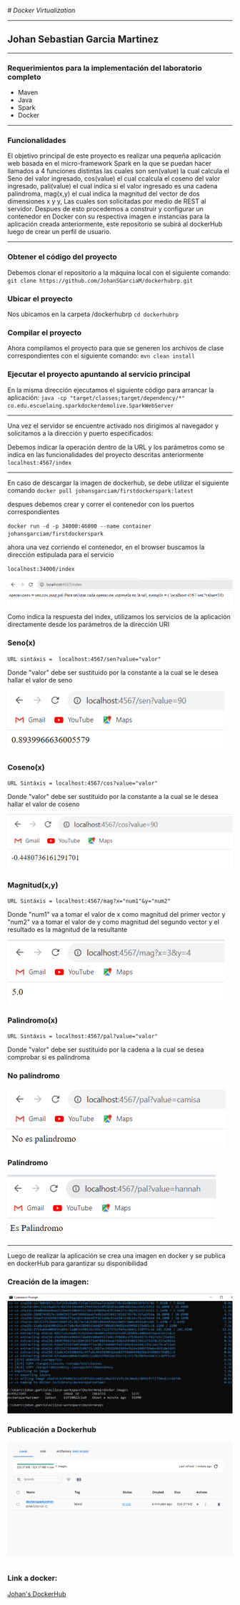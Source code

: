 <em> # Docker Virtualization</em>

---

## Johan Sebastian Garcia Martinez

---

### Requerimientos para la implementación del laboratorio completo

- Maven
- Java
- Spark
- Docker

--- 

### Funcionalidades

El objetivo principal de este proyecto es realizar una pequeña aplicación web basada en el micro-framework Spark en la que se puedan hacer llamados a 4 funciones distintas las cuales son sen(value) la cual calcula el Seno del valor ingresado, cos(value) el cual ccalcula el coseno del valor ingresado, pali(value) el cual indíca si el valor ingresado es una cadena palindroma, mag(x,y) el cual indica la magnitud del vector de dos dimensiones x y y, Las cuales son solicitadas por medio de REST al servidor.
Despues de esto procedemos a construir y configurar un contenedor en Docker con su respectiva imagen e instancias para la aplicación creada anteriormente, este repositorio se subirá al dockerHub luego de crear un perfil de usuario.

---

### Obtener el código del proyecto
Debemos clonar el repositorio a la máquina local con el siguiente comando:
`git clone https://github.com/JohanSGarciaM/dockerhubrp.git`

### Ubicar el proyecto
Nos ubicamos en la carpeta /dockerhubrp 
`cd dockerhubrp`

### Compilar el proyecto
Ahora compilamos el proyecto para que se generen los archivos de clase correspondientes con el siguiente comando:
`mvn clean install`

### Ejecutar el proyecto apuntando al servicio principal
En la misma dirección ejecutamos el siguiente código para arrancar la aplicación:
`java -cp "target/classes;target/dependency/*" co.edu.escuelaing.sparkdockerdemolive.SparkWebServer`

---

Una vez el servidor se encuentre activado nos dirigimos al navegador y solicitamos a la dirección y puerto especificados:

Debemos indicar la operación dentro de la URL y los parámetros  como se indíca en las funcionalidades del proyecto descritas anteriormente
`localhost:4567/index`

---

En caso de descargar la imagen de dockerhub, se debe utilizar el siguiente comando
`docker pull johansgarciam/firstdockerspark:latest`

despues debemos crear y correr el contenedor con los puertos correspondientes 

`docker run -d -p 34000:46000 --name container johansgarciam/firstdockerspark`

ahora una vez corriendo el contenedor, en el browser buscamos la dirección estipulada para el servicio

`localhost:34000/index`

![](/src/resources/img1.png)

Como indica la respuesta del index, utilizamos los servicios de la aplicación directamente desde los parámetros de la dirección URI

### Seno(x)

`URL sintáxis =  localhost:4567/sen?value="valor"`

Donde "valor" debe ser sustituido por la constante a la cual se le desea hallar el valor de seno

![](/src/resources/senimg.png)

### Coseno(x)

`URL Sintáxis = localhost:4567/cos?value="valor"`

Donde "valor" debe ser sustituido por la constante a la cual se le desea hallar el valor de coseno

![](/src/resources/cosimg.png)

### Magnitud(x,y)

`URL Sintáxis = localhost:4567/mag?x="num1"&y="num2"`

Donde "num1" va a tomar el valor de x como magnitud del primer vector y "num2" va a tomar el valor de y como magnitud del segundo vector y el resultado es la mágnitud de la resultante

![](/src/resources/magimg.png)

### Palindromo(x)

`URL Sintáxis = localhost:4567/pal?value="valor"`

Donde "valor" debe ser sustituido por la cadena a la cual se desea comprobar si es palíndroma

### No palíndromo
![](/src/resources/nopalimg.png)

### Palíndromo
![](/src/resources/palimg.png)

---

Luego de realizar la aplicación se crea una imagen en docker y se publica en dockerHub para garantizar su disponibilidad

### Creación de la imagen:

![](src/resources/imadock.png)

### Publicación a Dockerhub

![](src/resources/dockhub.png)

### Link a docker:

[Johan's DockerHub](https://hub.docker.com/repository/docker/johansgarciam/firstdockerspark/general)




